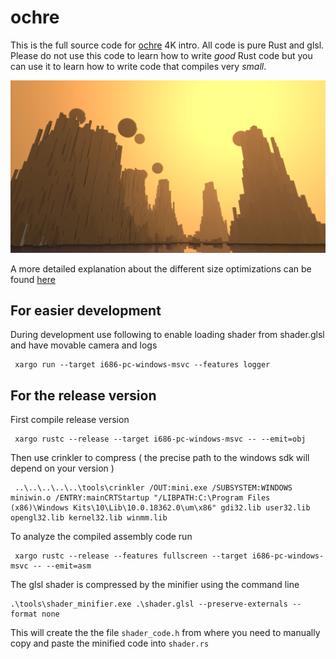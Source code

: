 # ochre
This is the full source code for [ochre](https://www.pouet.net/prod.php?which=85924) 4K intro. All code is pure Rust and glsl. Please do not use this code to learn how to write *good* Rust code but you can use it to learn how to write code that compiles very *small*.

![Intro image](screen.png) 

A more detailed explanation about the different size optimizations can be found [here](https://www.codeslow.com/2020/07/writing-winning-4k-intro-in-rust.html)

## For easier development
During development use following to enable loading shader from shader.glsl and have movable camera and logs
```
 xargo run --target i686-pc-windows-msvc --features logger
```

## For the release version

First compile release version 
```
 xargo rustc --release --target i686-pc-windows-msvc -- --emit=obj
``` 

Then use crinkler to compress ( the precise path to the windows sdk will depend on your version )
```
 ..\..\..\..\..\tools\crinkler /OUT:mini.exe /SUBSYSTEM:WINDOWS miniwin.o /ENTRY:mainCRTStartup "/LIBPATH:C:\Program Files (x86)\Windows Kits\10\Lib\10.0.18362.0\um\x86" gdi32.lib user32.lib opengl32.lib kernel32.lib winmm.lib
 ```

To analyze the compiled assembly code run
 ```
  xargo rustc --release --features fullscreen --target i686-pc-windows-msvc -- --emit=asm
```

The glsl shader is compressed by the minifier using the command line
```
.\tools\shader_minifier.exe .\shader.glsl --preserve-externals --format none
```
This will create the the file ```shader_code.h``` from where you need to manually copy and paste the minified code into ```shader.rs```
